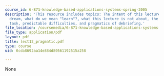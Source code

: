 ```yaml
---
course_id: 6-871-knowledge-based-applications-systems-spring-2005
description: 'This resource includes topics: The intent of this lecture, the longstanding
  dream, what do we mean "learn"?, what this lecture is not about, the nature of the
  task, predictable difficulties, and pragmatics of debriefing.'
file_location: /coursemedia/6-871-knowledge-based-applications-systems-spring-2005/0cda8692aa14e884d80561192515a258_lect12_pragmatic.pdf
file_type: application/pdf
layout: pdf
title: lect12_pragmatic.pdf
type: course
uid: 0cda8692aa14e884d80561192515a258

---
```

None